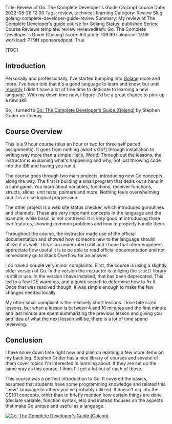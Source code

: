 Title: Review of Go: The Complete Developer's Guide (Golang) course
Date: 2022-08-28 12:00
Tags: review, technical, learning
Category: Review
Slug: golang-complete-developer-guide-review
Summary: My review of The Complete Developer's guide course for Golang
Status: published
Series: Course Reviews
template: review
revieweditem: Go: The Complete Developer's Guide (Golang)
score: 9.0
price: 109.99
saleprice: 17.99
workload: PT9H
sponsoredpost: True

[TOC]

## Introduction

Personally and professionally, I've started bumping into [Golang][go] more and more. I've been told that
it's a good language to learn and know, but until [recently][2] I didn't have a lot of free time to dedicate
to learning a new language. With my down time now, I figure it'd be a great chance to pick up a new skill.

So, I turned to [Go: The Complete Developer's Guide (Golang)][1] by Stephen Grider on Udemy.

## Course Overview

This is a 9 hour course (plus an hour or two for three self paced assignments). It goes from nothing (what's Go?) through
installation to writing way more than a simple Hello, World! Through out the lessons, the instructor is explaining what's
happening and why, not just throwing code into the IDE and having you run it.

The course goes through two main projects, introducing new Go concepts along the way. The first is building a small program
that deals out a hand in a card game. You learn about variables, functions, receiver functions, structs, slices, unit tests, pointers
and more. Nothing feels overwhelming and it is a nice logical progression.

The other project is a web site status checker, which introduces goroutines and channels. These are very important concepts in the language
and the example, while basic, is not contrived. It is very good at introducing there two features, showing common problems and how
to properly handle them.

Throughout the course, the instructor made use of the official documentation and showed how someone new to the language
should utilize it as well. This is an under rated skill and I hope that other engineers appreciate how useful it is to
be able to read official documentation and not immediately go to Stack Overflow for an answer.

I do have a couple very minor complaints. First, the course is using a slightly older version of Go. In the version the
instructor is utilizing the `ioutil` library is still in use. In the version I have installed, that has been deprecated. This
led to a few IDE warnings, and a quick search to determine how to fix it. Once that was resolved though, it was simple enough
to make the few changes needed locally.

My other small complaint is the relatively short lessons. I love bite sized lessons, but when a lesson is between 4 and 10 minutes and the first
minute and last minute are spent summarizing the previous lesson and giving you and idea of what the next lesson will be,
there is a lot of time spend reviewing.

## Conclusion

I have some down time right now and plan on learning a few more items on my back log. Stephen Grider has a nice library of courses
and several of them cover topics I'm interested in learning about. If they are set up the same way as this course, I think I'll
get a lot out of each of those.

This course was a perfect introduction to Go. It covered the basics, assumed that students have some programming knowledge and related
this "new" language to others you've probably utilized. It doesn't dig into the CS101 concepts, other than to briefly mention how certain
things are done (declare variable, function syntax, etc) and instead focuses on the aspects that make Go unique and useful as a language.


[![Go: The Complete Developer's Guide (Golang)][certificate]][courselink]



 [1]: https://click.linksynergy.com/link?id=upT2m3Gzivc&offerid=1597309.391975127199316633738661&type=2&murl=https%3a%2f%2fwww.udemy.com%2fcourse%2fgo-the-complete-developers-guide%2f
 [2]: {filename}2022_08_18_looking_for_new_role.md
 [go]: https://go.dev/
 [certificate]: {attach}images/udemy-complete-dev-guide-golang.jpg
 [courselink]: https://ude.my/UC-e73a8173-1ea5-4974-bc6e-db9c27128677
